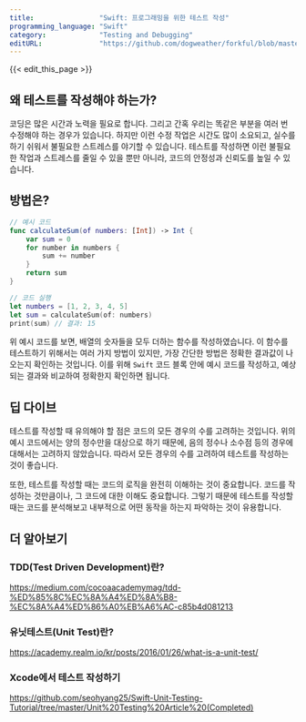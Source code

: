 ```yaml
---
title:                "Swift: 프로그래밍을 위한 테스트 작성"
programming_language: "Swift"
category:             "Testing and Debugging"
editURL:              "https://github.com/dogweather/forkful/blob/master/content/ko/swift/writing-tests.md"
---
```


{{< edit_this_page >}}

## 왜 테스트를 작성해야 하는가?

코딩은 많은 시간과 노력을 필요로 합니다. 그리고 간혹 우리는 똑같은 부분을 여러 번 수정해야 하는 경우가 있습니다. 하지만 이런 수정 작업은 시간도 많이 소요되고, 실수를 하기 쉬워서 불필요한 스트레스를 야기할 수 있습니다. 테스트를 작성하면 이런 불필요한 작업과 스트레스를 줄일 수 있을 뿐만 아니라, 코드의 안정성과 신뢰도를 높일 수 있습니다.

## 방법은?

```Swift
// 예시 코드
func calculateSum(of numbers: [Int]) -> Int {
    var sum = 0
    for number in numbers {
        sum += number
    }
    return sum
}

// 코드 실행
let numbers = [1, 2, 3, 4, 5]
let sum = calculateSum(of: numbers)
print(sum) // 결과: 15
```

위 예시 코드를 보면, 배열의 숫자들을 모두 더하는 함수를 작성하였습니다. 이 함수를 테스트하기 위해서는 여러 가지 방법이 있지만, 가장 간단한 방법은 정확한 결과값이 나오는지 확인하는 것입니다. 이를 위해 ```Swift``` 코드 블록 안에 예시 코드를 작성하고, 예상되는 결과와 비교하여 정확한지 확인하면 됩니다.

## 딥 다이브

테스트를 작성할 때 유의해야 할 점은 코드의 모든 경우의 수를 고려하는 것입니다. 위의 예시 코드에서는 양의 정수만을 대상으로 하기 때문에, 음의 정수나 소수점 등의 경우에 대해서는 고려하지 않았습니다. 따라서 모든 경우의 수를 고려하여 테스트를 작성하는 것이 좋습니다.

또한, 테스트를 작성할 때는 코드의 로직을 완전히 이해하는 것이 중요합니다. 코드를 작성하는 것만큼이나, 그 코드에 대한 이해도 중요합니다. 그렇기 때문에 테스트를 작성할 때는 코드를 분석해보고 내부적으로 어떤 동작을 하는지 파악하는 것이 유용합니다.

## 더 알아보기

### TDD(Test Driven Development)란?
https://medium.com/cocoaacademymag/tdd-%ED%85%8C%EC%8A%A4%ED%8A%B8-%EC%8A%A4%ED%86%A0%EB%A6%AC-c85b4d081213

### 유닛테스트(Unit Test)란?
https://academy.realm.io/kr/posts/2016/01/26/what-is-a-unit-test/

### Xcode에서 테스트 작성하기
https://github.com/seohyang25/Swift-Unit-Testing-Tutorial/tree/master/Unit%20Testing%20Article%20(Completed)